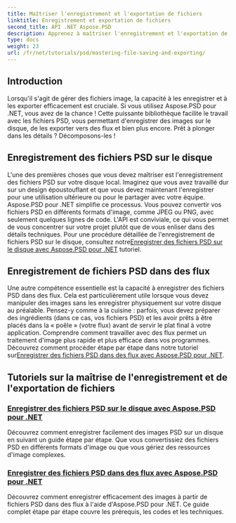 ```yaml
---
title: Maîtriser l'enregistrement et l'exportation de fichiers
linktitle: Enregistrement et exportation de fichiers
second_title: API .NET Aspose.PSD
description: Apprenez à maîtriser l'enregistrement et l'exportation de fichiers avec les didacticiels Aspose.PSD pour .NET. Convertissez facilement des fichiers PSD et gérez efficacement des ressources d'image complexes.
type: docs
weight: 23
url: /fr/net/tutorials/psd/mastering-file-saving-and-exporting/
---
```

## Introduction

Lorsqu'il s'agit de gérer des fichiers image, la capacité à les enregistrer et à les exporter efficacement est cruciale. Si vous utilisez Aspose.PSD pour .NET, vous avez de la chance ! Cette puissante bibliothèque facilite le travail avec les fichiers PSD, vous permettant d'enregistrer des images sur le disque, de les exporter vers des flux et bien plus encore. Prêt à plonger dans les détails ? Décomposons-les !

## Enregistrement des fichiers PSD sur le disque

 L'une des premières choses que vous devez maîtriser est l'enregistrement des fichiers PSD sur votre disque local. Imaginez que vous avez travaillé dur sur un design époustouflant et que vous devez maintenant l'enregistrer pour une utilisation ultérieure ou pour le partager avec votre équipe. Aspose.PSD pour .NET simplifie ce processus. Vous pouvez convertir vos fichiers PSD en différents formats d'image, comme JPEG ou PNG, avec seulement quelques lignes de code. L'API est conviviale, ce qui vous permet de vous concentrer sur votre projet plutôt que de vous enliser dans des détails techniques. Pour une procédure détaillée de l'enregistrement de fichiers PSD sur le disque, consultez notre[Enregistrer des fichiers PSD sur le disque avec Aspose.PSD pour .NET](./saving-psd-files-to-disk/) tutoriel.

## Enregistrement de fichiers PSD dans des flux

 Une autre compétence essentielle est la capacité à enregistrer des fichiers PSD dans des flux. Cela est particulièrement utile lorsque vous devez manipuler des images sans les enregistrer physiquement sur votre disque au préalable. Pensez-y comme à la cuisine : parfois, vous devez préparer des ingrédients (dans ce cas, vos fichiers PSD) et les avoir prêts à être placés dans la « poêle » (votre flux) avant de servir le plat final à votre application. Comprendre comment travailler avec des flux permet un traitement d'image plus rapide et plus efficace dans vos programmes. Découvrez comment procéder étape par étape dans notre tutoriel sur[Enregistrer des fichiers PSD dans des flux avec Aspose.PSD pour .NET](./saving-psd-files-to-streams/).

## Tutoriels sur la maîtrise de l'enregistrement et de l'exportation de fichiers
### [Enregistrer des fichiers PSD sur le disque avec Aspose.PSD pour .NET](./saving-psd-files-to-disk/)
Découvrez comment enregistrer facilement des images PSD sur un disque en suivant un guide étape par étape. Que vous convertissiez des fichiers PSD en différents formats d'image ou que vous gériez des ressources d'image complexes.
### [Enregistrer des fichiers PSD dans des flux avec Aspose.PSD pour .NET](./saving-psd-files-to-streams/)
Découvrez comment enregistrer efficacement des images à partir de fichiers PSD dans des flux à l'aide d'Aspose.PSD pour .NET. Ce guide complet étape par étape couvre les prérequis, les codes et les techniques.